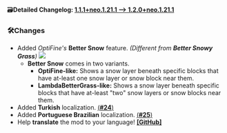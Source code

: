 🗃️**Detailed Changelog: [1.1.1+neo.1.21.1 --> 1.2.0+neo.1.21.1](https://github.com/UltimatChamp/BetterGrassify/compare/1.1.1+neo.1.21.1...1.2.0+neo.1.21.1)**

### 🛠️Changes

- Added _OptiFine's_ **Better Snow** feature. _(Different from **Better Snowy Grass**)_
  ![](https://optifine.readthedocs.io/_images/selection1.webp)
    - **Better Snow** comes in two variants.
        - **OptiFine-like:** Shows a snow layer beneath specific blocks that have at-least one snow layer or snow block near them.
        - **LambdaBetterGrass-like:** Shows a snow layer beneath specific blocks that have at-least "two" snow layers or snow blocks near them.
- Added **Turkish** localization. [(**#24**)](https://github.com/UltimatChamp/BetterGrassify/pull/24)
- Added **Portuguese Brazilian** localization. [(**#25**)](https://github.com/UltimatChamp/BetterGrassify/pull/25)
- Help **translate** the mod to your language! [**[GitHub]**](https://github.com/UltimatChamp/BetterGrassify)
